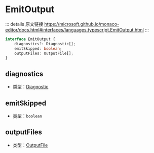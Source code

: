 # EmitOutput

<backTop />
        
::: details 原文链接
https://microsoft.github.io/monaco-editor/docs.html#interfaces/languages.typescript.EmitOutput.html
:::

```ts
interface EmitOutput {
    diagnostics?: Diagnostic[];
    emitSkipped: boolean;
    outputFiles: OutputFile[];
}
```

## diagnostics
- 类型：[Diagnostic](/api/languages/typescript/Diagnostic.md)
## emitSkipped
- 类型：`boolean`
## outputFiles
- 类型：[OutputFile](/api/languages/typescript/OutputFile.md)